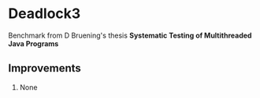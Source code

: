 # Deadlock3
Benchmark from D Bruening's thesis **Systematic Testing of Multithreaded Java Programs**

## Improvements
1. None

